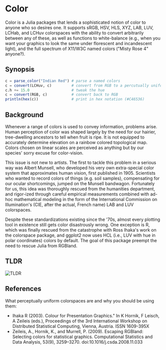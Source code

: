 

# Color

Color is a Julia packages that lends a sophisticated notion of color to anyone
who so desires one.  It supports sRGB, HSV, HLS, XYZ, LAB, LUV, LCHab, and LCHuv
colorspaces with the ability to convert arbitrarily between any of these, as
well as functions to white-balance (e.g., when you want your graphics to look
the same under florescent and incandescent light), and the full spectrum of
X11/W3C named colors ("Misty Rose 4" anyone?).


## Synopsis 

```julia
c = parse_color("Indian Red") # parse a named colors
c = convert(LCHuv, c)         # convert from RGB to a percutually uniform colorspace
c.h += 15.0                   # tweak the hue
c = convert(RGB, c)           # convert back to RGB
println(hex(c))               # print in hex notation (#C46536)
```


## Background

Whenever a range of colors is used to convey information, problems arise. Human
perception of color was shaped largely by the need for our hairier,
tree-dwelling ancestors to tell when fruit is ripe.  It is not equipped to
accurately determine elevation on a rainbow colored topological map. Colors
chosen on linear scales are perceived as anything but by our species' sorry
excuse for color-vision.

This issue is not new to artists. The first to tackle this problem in a
serious way was Albert Munsell, who developed his very own extra-special color
system that approximates human vision, first published in 1905. Scientists who
wanted to record colors of things (e.g. soil samples), compensating for our
ocular shortcomings, jumped on the Munsell bandwagon.  Fortunately for us, this
idea was thoroughly rescued from the humanities department, and rigor-ized
through careful empirical measurements combined with ad-hoc mathematical
modeling in the form of the International Commission on Illumination's (CIE,
after the actual, French name) LAB and LUV colorspaces.

Despite these standardizations existing since the '70s, almost every plotting
tool in existence still gets color disastrously wrong. One exception is R, which
was finally rescued from the catastrophe with Ross Ihaka's work on the
colorspace package, and ggplot2 now uses HCL (i.e., LUV with hue in polar
coordinates) colors by default. The goal of this package preempt the need to
rescue Julia from RGBland.


## TLDR

![TLDR](http://cs.washington.edu/homes/dcjones/color.jl/tldr.svg)


## References

What perceptually uniform colorspaces are and why you should be using them:

* Ihaka R (2003). Colour for Presentation Graphics." In K Hornik, F Leisch, A
 Zeileis (eds.), Proceedings of the 3rd International Workshop on Distributed Statistical
 Computing, Vienna, Austria. ISSN 1609-395X
* Zeileis, A., Hornik, K., and Murrell, P. (2009). Escaping RGBland: Selecting
  colors for statistical graphics. Computational Statistics and Data Analysis,
  53(9), 3259–3270. doi:10.1016/j.csda.2008.11.033


